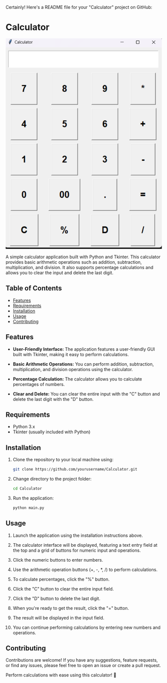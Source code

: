 Certainly! Here's a README file for your "Calculator" project on GitHub:

# Calculator

![Project Image](Calculator.png)

A simple calculator application built with Python and Tkinter. This calculator provides basic arithmetic operations such as addition, subtraction, multiplication, and division. It also supports percentage calculations and allows you to clear the input and delete the last digit.

## Table of Contents

- [Features](#features)
- [Requirements](#requirements)
- [Installation](#installation)
- [Usage](#usage)
- [Contributing](#contributing)


## Features

- **User-Friendly Interface:** The application features a user-friendly GUI built with Tkinter, making it easy to perform calculations.

- **Basic Arithmetic Operations:** You can perform addition, subtraction, multiplication, and division operations using the calculator.

- **Percentage Calculation:** The calculator allows you to calculate percentages of numbers.

- **Clear and Delete:** You can clear the entire input with the "C" button and delete the last digit with the "D" button.

## Requirements

- Python 3.x
- Tkinter (usually included with Python)

## Installation

1. Clone the repository to your local machine using:

   ```bash
   git clone https://github.com/yourusername/Calculator.git
   ```

2. Change directory to the project folder:

   ```bash
   cd Calculator
   ```

3. Run the application:

   ```bash
   python main.py
   ```

## Usage

1. Launch the application using the installation instructions above.

2. The calculator interface will be displayed, featuring a text entry field at the top and a grid of buttons for numeric input and operations.

3. Click the numeric buttons to enter numbers.

4. Use the arithmetic operation buttons (+, -, *, /) to perform calculations.

5. To calculate percentages, click the "%" button.

6. Click the "C" button to clear the entire input field.

7. Click the "D" button to delete the last digit.

8. When you're ready to get the result, click the "=" button.

9. The result will be displayed in the input field.

10. You can continue performing calculations by entering new numbers and operations.

## Contributing

Contributions are welcome! If you have any suggestions, feature requests, or find any issues, please feel free to open an issue or create a pull request.


Perform calculations with ease using this calculator! 🧮
